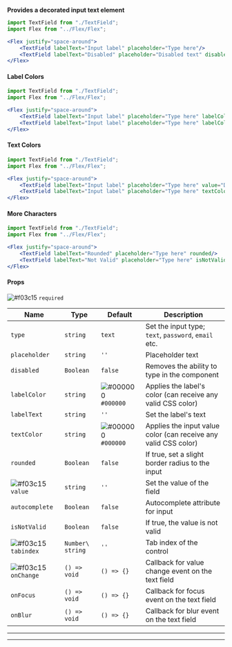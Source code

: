**Provides a decorated input text element**

```jsx
import TextField from "./TextField";
import Flex from "../Flex/Flex";

<Flex justify="space-around">
    <TextField labelText="Input label" placeholder="Type here"/>
    <TextField labelText="Disabled" placeholder="Disabled text" disabled/>
</Flex>
```

#### **Label Colors**
```jsx
import TextField from "./TextField";
import Flex from "../Flex/Flex";

<Flex justify="space-around">
    <TextField labelText="Input label" placeholder="Type here" labelColor="rgb(220, 53, 69)"/>
    <TextField labelText="Input label" placeholder="Type here" labelColor="#17A2B8"/>
</Flex>
```

#### **Text Colors**
```jsx
import TextField from "./TextField";
import Flex from "../Flex/Flex";

<Flex justify="space-around">
    <TextField labelText="Input label" placeholder="Type here" value="Default" onChange={() => {}}/>
    <TextField labelText="Input label" placeholder="Type here" textColor="#17A2B8" value="Some blue" onChange={() => {}}/>
</Flex>
```

#### **More Characters**
```jsx
import TextField from "./TextField";
import Flex from "../Flex/Flex";

<Flex justify="space-around">
    <TextField labelText="Rounded" placeholder="Type here" rounded/>
    <TextField labelText="Not Valid" placeholder="Type here" isNotValid/>
</Flex>
```

#### **Props**
![#f03c15](https://placehold.it/15/f03c15/000000?text=+) `required`

Name | Type | Default | Description |
-----|----- | ------- | ----------- |
`type` | `string` | `text` | Set the input type; `text`, `password`, `email` etc.
`placeholder` | `string` | `''` | Placeholder text
`disabled` | `Boolean` | `false` | Removes the ability to type in the component
`labelColor` | `string` | ![#000000](https://placehold.it/15/000000/000000?text=+) `#000000` |  Applies the label's color (can receive any valid CSS color)
`labelText` | `string` | `''` | Set the label's text
`textColor` | `string` | ![#000000](https://placehold.it/15/000000/000000?text=+) `#000000` | Applies the input value color (can receive any valid CSS color)
`rounded` | `Boolean` | `false` | If true, set a slight border radius to the input
![#f03c15](https://placehold.it/15/f03c15/000000?text=+) `value` | `string` | `''` | Set the value of the field 
`autocomplete` | `Boolean` | `false` | Autocomplete attribute for input
`isNotValid` | `Boolean` | `false` | If true, the value is not valid
![#f03c15](https://placehold.it/15/f03c15/000000?text=+) `tabindex` | `Number\ string` | `''` | Tab index of the control
![#f03c15](https://placehold.it/15/f03c15/000000?text=+) `onChange` | `() => void` | `() => {}` | Callback for value change event on the text field
`onFocus` | `() => void` | `() => {}` | Callback for focus event on the text field
`onBlur` | `() => void` | `() => {}` | Callback for blur event on the text field

***
***